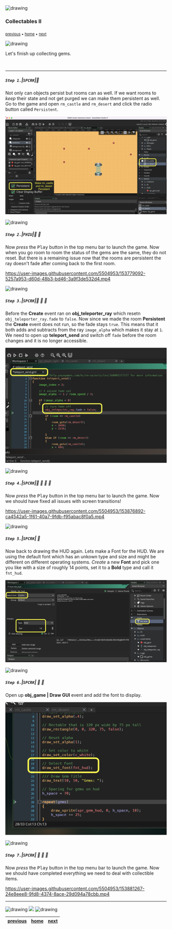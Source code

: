 <img src="https://via.placeholder.com/1000x4/45D7CA/45D7CA" alt="drawing" height="4px"/>

### Collectables II

<sub>[previous](../collectables/README.md#user-content-collectables) • [home](../README.md#user-content-gms2-ue4-space-rocks) • [next](../pathfinding/README.md#user-content-pathfinding-zombie)</sub>

<img src="https://via.placeholder.com/1000x4/45D7CA/45D7CA" alt="drawing" height="4px"/>

Let's finish up collecting gems.

<br>

---


##### `Step 1.`\|`SPCRK`|:small_blue_diamond:

 Not only can objects persist but rooms can as well.  If we want rooms to *keep* their state and not get purged we can make them persistent as well. Go to the game and open `rm_castle` and `rm_desert` and click the radio button called `Persistent`.

![make rm_caslte and rm_desert persistent](images/rmPersistence.png)

<img src="https://via.placeholder.com/500x2/45D7CA/45D7CA" alt="drawing" height="2px" alt = ""/>

##### `Step 2.`\|`FHIU`|:small_blue_diamond: :small_blue_diamond: 

Now *press* the <kbd>Play</kbd> button in the top menu bar to launch the game. Now when you go room to room the status of the gems are the same, they do not reset. But there is a remaining issue now that the rooms are persistent the ray doesn't fade after coming back to the first room.

https://user-images.githubusercontent.com/5504953/153779092-5257a953-d60d-48b3-bd46-3a9f3de532d4.mp4

<img src="https://via.placeholder.com/500x2/45D7CA/45D7CA" alt="drawing" height="2px" alt = ""/>

##### `Step 3.`\|`SPCRK`|:small_blue_diamond: :small_blue_diamond: :small_blue_diamond:

Before the **Create** event ran on **obj_teleporter_ray** which resetn `obj_teleporter_ray.fade` to `false`.  Now since we made the room **Persistent** the **Create** event does not run, so the fade stays `true`.  This means that it both adds and subtracts from the ray `image_alpha` which makes it stay at `1`.  We need to open up **teleport_send** and switch off `fade` before the room changes and it is no longer accessible.

![alt_text](images/teleportSend.png)

<img src="https://via.placeholder.com/500x2/45D7CA/45D7CA" alt="drawing" height="2px" alt = ""/>

##### `Step 4.`\|`SPCRK`|:small_blue_diamond: :small_blue_diamond: :small_blue_diamond: :small_blue_diamond:

Now *press* the <kbd>Play</kbd> button in the top menu bar to launch the game. Now we should have fixed all issues with screen transitions!

https://user-images.githubusercontent.com/5504953/153876892-ca4542a5-1f61-40a7-9fdb-f95abac8f0a5.mp4

<img src="https://via.placeholder.com/500x2/45D7CA/45D7CA" alt="drawing" height="2px" alt = ""/>

##### `Step 5.`\|`SPCRK`| :small_orange_diamond:

Now back to drawing the HUD again. Lets make a Font for the HUD. We are using the default font which has an unkown type and size and might be different on different operating systems. *Create* a new **Font** and pick one you like with a size of roughly 14 points, set it to a **Bold** type and call it `fnt_hud`.

![create 14 point bold fnt_hud with cochita font](images/cochinFont.png)

<img src="https://via.placeholder.com/500x2/45D7CA/45D7CA" alt="drawing" height="2px" alt = ""/>

##### `Step 6.`\|`SPCRK`| :small_orange_diamond: :small_blue_diamond:

Open up **obj_game | Draw GUI** event and add the font to display.

![change font in obj_game Draw GUI script](images/drawFont.png)

<img src="https://via.placeholder.com/500x2/45D7CA/45D7CA" alt="drawing" height="2px" alt = ""/>

##### `Step 7.`\|`SPCRK`| :small_orange_diamond: :small_blue_diamond: :small_blue_diamond:

Now *press* the <kbd>Play</kbd> button in the top menu bar to launch the game. Now we should have completed everything we need to deal with collectible items.

https://user-images.githubusercontent.com/5504953/153881267-24e8eee8-9fd8-4374-8ace-29d094a78cbb.mp4

___


<img src="https://via.placeholder.com/1000x4/dba81a/dba81a" alt="drawing" height="4px" alt = ""/>

<img src="https://via.placeholder.com/1000x100/45D7CA/000000/?text=Next Up - Pathfinding Zombie">

<img src="https://via.placeholder.com/1000x4/dba81a/dba81a" alt="drawing" height="4px" alt = ""/>

| [previous](../collectables/README.md#user-content-collectables)| [home](../README.md#user-content-gms2-ue4-space-rocks) | [next](../pathfinding/README.md#user-content-pathfinding-zombie)|
|---|---|---|

